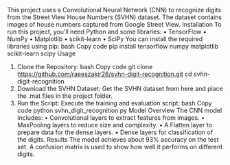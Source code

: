 This project uses a Convolutional Neural Network (CNN) to recognize digits from the Street View House Numbers (SVHN) dataset. The dataset contains images of house numbers captured from Google Street View.
Installation
To run this project, you'll need Python and some libraries:
•	TensorFlow
•	NumPy
•	Matplotlib
•	scikit-learn
•	SciPy
You can install the required libraries using pip:
bash
Copy code
pip install tensorflow numpy matplotlib scikit-learn scipy
Usage
1.	Clone the Repository:
bash
Copy code
git clone https://github.com/raeeszakir26/svhn-digit-recognition.git
cd svhn-digit-recognition
2.	Download the SVHN Dataset:
Get the SVHN dataset from here and place the .mat files in the project folder.
3.	Run the Script:
Execute the training and evaluation script:
bash
Copy code
python svhn_digit_recognition.py
Model Overview
The CNN model includes:
•	Convolutional layers to extract features from images.
•	MaxPooling layers to reduce size and complexity.
•	A Flatten layer to prepare data for the dense layers.
•	Dense layers for classification of the digits.
Results
The model achieves about 93% accuracy on the test set. A confusion matrix is used to show how well it performs on different digits.

